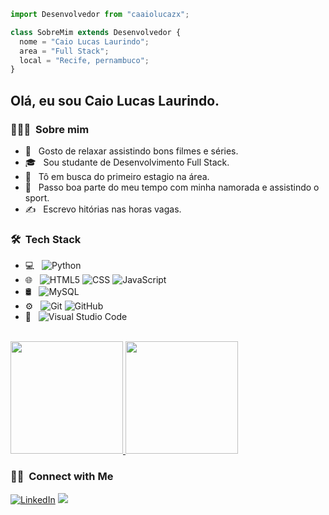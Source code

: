 ```js
import Desenvolvedor from "caaiolucazx";

class SobreMim extends Desenvolvedor {
  nome = "Caio Lucas Laurindo";
  area = "Full Stack";
  local = "Recife, pernambuco";
}
```
<h2> Olá, eu sou Caio Lucas Laurindo.</h2>

<h3> 👨🏻‍💻 &nbsp;Sobre mim</h3>

- 🤔 &nbsp; Gosto de relaxar assistindo bons filmes e séries.
- 🎓 &nbsp; Sou studante de Desenvolvimento Full Stack.
- 💼 &nbsp; Tô em busca do primeiro estagio na área.
- 🌱 &nbsp; Passo boa parte do meu tempo com minha namorada e assistindo o sport.
- ✍️ &nbsp; Escrevo hitórias nas horas vagas.

<h3> 🛠 &nbsp;Tech Stack</h3>

- 💻 &nbsp;
  ![Python](https://img.shields.io/badge/-Python-333333?style=flat&logo=python)
- 🌐 &nbsp;
  ![HTML5](https://img.shields.io/badge/-HTML5-333333?style=flat&logo=HTML5)
  ![CSS](https://img.shields.io/badge/-CSS-333333?style=flat&logo=CSS3&logoColor=1572B6)
  ![JavaScript](https://img.shields.io/badge/-JavaScript-333333?style=flat&logo=javascript)
- 🛢 &nbsp;
  ![MySQL](https://img.shields.io/badge/-MySQL-333333?style=flat&logo=mysql)
- ⚙️ &nbsp;
  ![Git](https://img.shields.io/badge/-Git-333333?style=flat&logo=git)
  ![GitHub](https://img.shields.io/badge/-GitHub-333333?style=flat&logo=github)
- 🔧 &nbsp;
  ![Visual Studio Code](https://img.shields.io/badge/-Visual%20Studio%20Code-333333?style=flat&logo=visual-studio-code&logoColor=007ACC)

<br/>

<a href="https://github.com/AVS1508">
  <img height="180em" src="https://github-readme-stats.vercel.app/api?username=caaiolucazx&theme=buefy&show_icons=true" />
  <img height="180em" src="https://github-readme-stats.vercel.app/api/top-langs/?username=caaiolucazx&theme=buefy&layout=compact" />
</a>

<br/>

<h3> 🤝🏻 &nbsp;Connect with Me </h3>
<p align="left">
  <a href="#" title="LinkedIn">
  <img src="https://img.shields.io/badge/-Linkedin-0e76a8?style=flat-square&logo=Linkedin&logoColor=white&link=LINK-DO-SEU-LINKEDIN" alt="LinkedIn"/></a>
  <a href="#" title="Instagram">
  <img src="https://img.shields.io/badge/-Instagram-DF0174?style=flat-square&labelColor=DF0174&logo=instagram&logoColor=white&https://www.instagram.com/caiol.dev/?utm_source=ig_web_button_share_sheet alt="Instagram"/></a>
</p>


